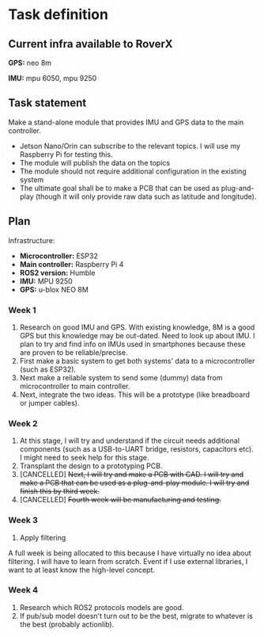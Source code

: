 # Task definition

## Current infra available to RoverX

**GPS:** neo 8m

**IMU:** mpu 6050, mpu 9250


## Task statement

Make a stand-alone module that provides IMU and GPS data to the main controller.

*   Jetson Nano/Orin can subscribe to the relevant topics. I will use my Raspberry Pi for testing this.
*   The module will publish the data on the topics
*   The module should not require additional configuration in the existing system
*   The ultimate goal shall be to make a PCB that can be used as plug-and-play (though it will only provide raw data such as latitude and longitude).

## Plan

Infrastructure:
* **Microcontroller:** ESP32
* **Main controller:** Raspberry Pi 4
* **ROS2 version:** Humble
* **IMU:** MPU 9250
* **GPS:** u-blox NEO 8M

### Week 1
1.  Research on good IMU and GPS. With existing knowledge, 8M is a good GPS but this knowledge may be out-dated. Need to look up about IMU. I plan to try and find info on IMUs used in smartphones because these are proven to be reliable/precise.
1.  First make a basic system to get both systems' data to a microcontroller (such as ESP32).
1.  Next make a reliable system to send some (dummy) data from microcontroller to main controller.
1.  Next, integrate the two ideas. This will be a prototype (like breadboard or jumper cables).

### Week 2
1.  At this stage, I will try and understand if the circuit needs additional components (such as a USB-to-UART bridge, resistors, capacitors etc). I might need to seek help for this stage.
1.  Transplant the design to a prototyping PCB.
1.  [CANCELLED] ~~Next, I will try and make a PCB with CAD. I will try and make a PCB that can be used as a plug-and-play module. I will try and finish this by third week.~~
1.  [CANCELLED] ~~Fourth week will be manufacturing and testing.~~

### Week 3
1.  Apply filtering

A full week is being allocated to this because I have virtually no idea about filtering. I will have to learn from scratch. Event if I use external libraries, I want to at least know the high-level concept.

### Week 4
1.  Research which ROS2 protocols models are good.
1.  If pub/sub model doesn't turn out to be the best, migrate to whatever is the best (probably actionlib).